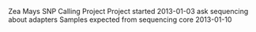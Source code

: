 Zea Mays SNP Calling Project
Project started 2013-01-03
ask sequencing about adapters
Samples expected from sequencing core 2013-01-10
